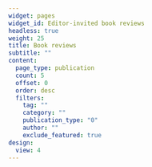 ```yaml
---
widget: pages
widget_id: Editor-invited book reviews
headless: true
weight: 25
title: Book reviews
subtitle: ""
content:
  page_type: publication
  count: 5
  offset: 0
  order: desc
  filters:
    tag: ""
    category: ""
    publication_type: "0"
    author: ""
    exclude_featured: true
design:
  view: 4
---
```

